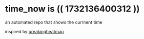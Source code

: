 # time_now is (( 1732136400312 ))

an automated repo that shows the currnent time

inspired by [breakingheatmap](https://github.com/breakingheatmap/breakingheatmap)